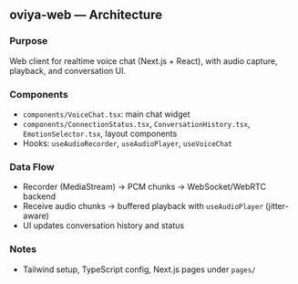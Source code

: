 ## oviya-web — Architecture

### Purpose
Web client for realtime voice chat (Next.js + React), with audio capture, playback, and conversation UI.

### Components
- `components/VoiceChat.tsx`: main chat widget
- `components/ConnectionStatus.tsx`, `ConversationHistory.tsx`, `EmotionSelector.tsx`, layout components
- Hooks: `useAudioRecorder`, `useAudioPlayer`, `useVoiceChat`

### Data Flow
- Recorder (MediaStream) → PCM chunks → WebSocket/WebRTC backend
- Receive audio chunks → buffered playback with `useAudioPlayer` (jitter-aware)
- UI updates conversation history and status

### Notes
- Tailwind setup, TypeScript config, Next.js pages under `pages/`


